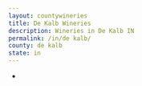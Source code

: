 ```yaml
---
layout: countywineries
title: De Kalb Wineries
description: Wineries in De Kalb IN
permalink: /in/de kalb/
county: de kalb
state: in
---
```

-
